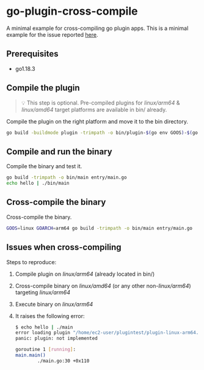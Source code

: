 # go-plugin-cross-compile

A minimal example for cross-compiling go plugin apps. This is a minimal example for the issue reported [here](https://github.com/golang/go/issues/54075).

## Prerequisites

- go1.18.3

## Compile the plugin

> :bulb: This step is optional. Pre-compiled plugins for _linux/arm64_ & _linux/amd64_ target platforms are available in bin/ already.

Compile the plugin on the right platform and move it to the bin directory.

```bash
go build -buildmode plugin -trimpath -o bin/plugin-$(go env GOOS)-$(go env GOARCH).so plugin/main.go
```

## Compile and run the binary

Compile the binary and test it.

```bash
go build -trimpath -o bin/main entry/main.go
echo hello | ./bin/main
```

## Cross-compile the binary

Cross-compile the binary.

```bash
GOOS=linux GOARCH=arm64 go build -trimpath -o bin/main entry/main.go
```

## Issues when cross-compiling

Steps to reproduce:

1. Compile plugin on _linux/arm64_ (already located in bin/)
2. Cross-compile binary on _linux/amd64_ (or any other non-_linux/arm64_) targeting _linux/arm64_
3. Execute binary on _linux/arm64_
4. It raises the following error:

    ```bash
    $ echo hello | ./main
    error loading plugin "/home/ec2-user/plugintest/plugin-linux-arm64.so"
    panic: plugin: not implemented
    
    goroutine 1 [running]:
    main.main()
            ./main.go:30 +0x110
    ```
